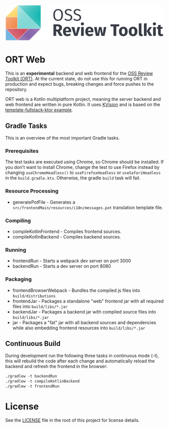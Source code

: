 ![OSS Review Toolkit Logo](./logos/ort.png)

# ORT Web

This is an **experimental** backend and web frontend for the [OSS Review Toolkit (ORT)](https://oss-review-toolkit.org).
At the current state, do not use this for running ORT in production and expect bugs, breaking changes and force pushes
to the repository.

ORT web is a Kotlin multiplatform project, meaning the server backend and web frontend are written in pure Kotlin. It
uses [KVision](https://kvision.io/) and is based on the
[template-fullstack-ktor example](https://github.com/rjaros/kvision-examples/tree/81c14441eca8c14b34e10b03951ebef5fd7a0b9e/template-fullstack-ktor). 

## Gradle Tasks

This is an overview of the most important Gradle tasks.

### Prerequisites
The test tasks are executed using Chrome, so Chrome should be installed. 
If you don't want to install Chrome, change the test to use Firefox instead by changing `useChromeHeadless()` to 
`useFirefoxHeadless` or `useSafariHeadless` in the `build.gradle.kts`.
Otherwise, the gradle `build` task will fail. 

### Resource Processing
* generatePotFile - Generates a `src/frontendMain/resources/i18n/messages.pot` translation template file.
### Compiling
* compileKotlinFrontend - Compiles frontend sources.
* compileKotlinBackend - Compiles backend sources.
### Running
* frontendRun - Starts a webpack dev server on port 3000
* backendRun - Starts a dev server on port 8080
### Packaging
* frontendBrowserWebpack - Bundles the compiled js files into `build/distributions`
* frontendJar - Packages a standalone "web" frontend jar with all required files into `build/libs/*.jar`
* backendJar - Packages a backend jar with compiled source files into `build/libs/*.jar`
* jar - Packages a "fat" jar with all backend sources and dependencies while also embedding frontend resources into `build/libs/*.jar`

## Continuous Build

During development run the following three tasks in continuous mode (-t), this will rebuild the code after each change
and automatically reload the backend and refresh the frontend in the browser:

```shell
./gradlew -t backendRun
./gradlew -t compileKotlinBackend
./gradlew -t frontendRun
```

# License

See the [LICENSE](./LICENSE) file in the root of this project for license details.
